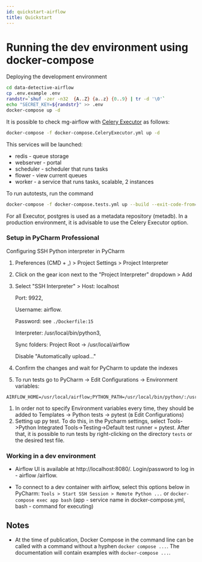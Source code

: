 ```yaml
---
id: quickstart-airflow
title: Quickstart
---
```


# Running the dev environment using docker-compose

Deploying the development environment
```bash
cd data-detective-airflow
cp .env.example .env
randstr=`shuf -zer -n32  {A..Z} {a..z} {0..9} | tr -d '\0'`
echo "SECRET_KEY=${randstr}" >> .env
docker-compose up -d
```

It is possible to check mg-airflow with [Celery Executor](https://airflow.apache.org/docs/stable/executor/celery.html)
as follows:
```bash
docker-compose -f docker-compose.CeleryExecutor.yml up -d
```
This services will be launched:
* redis - queue storage
* webserver - portal
* scheduler - scheduler that runs tasks
* flower - view current queues
* worker - a service that runs tasks, scalable, 2 instances

To run autotests, run the command
```bash
docker-compose -f docker-compose.tests.yml up --build --exit-code-from=tests
```

For all Executor, postgres is used as a metadata repository (metadb).
In a production environment, it is advisable to use the Celery Executor option.

### Setup in PyCharm Professional

Configuring SSH Python interpreter in PyCharm
1. Preferences (CMD + ,) > Project Settings > Project Interpreter
2. Click on the gear icon next to the "Project Interpreter" dropdown > Add
3. Select "SSH Interpreter" > Host: localhost
  
   Port: 9922, 
  
   Username: airflow. 
  
   Password: see `./Dockerfile:15`
   
   Interpreter: /usr/local/bin/python3, 
  
   Sync folders: Project Root -> /usr/local/airflow
 
   Disable "Automatically upload..."
6. Confirm the changes and wait for PyCharm to update the indexes
7. To run tests go to PyCharm -> Edit Configurations -> Environment variables: 
```
AIRFLOW_HOME=/usr/local/airflow;PYTHON_PATH=/usr/local/bin/python/:/usr/local/airflow:/usr/local/airflow/dags;AIRFLOW__CORE__SQL_ALCHEMY_CONN=postgresql+psycopg2://airflow:airflow@metadb:5432/airflow
```
1. In order not to specify Environment variables every time, they should be added to Templates -> Python tests -> pytest (в Edit Configurations)
1. Setting up py test. To do this, in the Pycharm settings, select 
Tools->Python Integrated Tools->Testing->Default test runner = pytest. 
After that, it is possible to run tests by right-clicking on the directory `tests` or the desired test file.

### Working in a dev environment

* Airflow UI is available at http://localhost:8080/.
Login/password to log in - airflow /airflow.

* To connect to a dev container with airflow, select this options below in PyCharm: `Tools > Start SSH Session > Remote Python ...` or `docker-compose exec app bash` (app - service name in docker-compose.yml, bash - command for executing)

## Notes

* At the time of publication, Docker Compose in the command line can be called with a command without a hyphen `docker compose ...`.
The documentation will contain examples with `docker-compose ...`.
